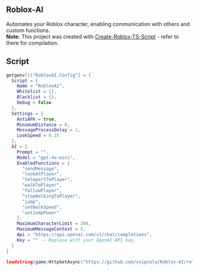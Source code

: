 ## Roblox-AI

Automates your Roblox character, enabling communication with others and custom functions.<br/>
**Note:** This project was created with [Create-Roblox-TS-Script](https://git.snipcola.com/snipcola/Create-Roblox-TS-Script) - refer to there for compilation.

## Script

```lua
getgenv()["RobloxAI.Config"] = {
  Script = {
    Name = "RobloxAI",
    Whitelist = {},
    Blacklist = {},
    Debug = false
  },
  Settings = {
    AntiAFK = true,
    MinimumDistance = 8,
    MessageProcessDelay = 1,
    LookSpeed = 0.25
  },
  AI = {
    Prompt = "",
    Model = "gpt-4o-mini",
    EnabledFunctions = {
      "sendMessage",
      "lookAtPlayer",
      "teleportToPlayer",
      "walkToPlayer",
      "followPlayer",
      "stopWalkingToPlayer",
      "jump",
      "setWalkSpeed",
      "setJumpPower"
    },
    MaximumCharacterLimit = 200,
    MaximumMessageContext = 5,
    Api = "https://api.openai.com/v1/chat/completions",
    Key = "" -- Replace with your OpenAI API key.
  }
}

loadstring(game:HttpGetAsync("https://github.com/snipcola/Roblox-AI/releases/latest/download/script.min.lua"))()
```
